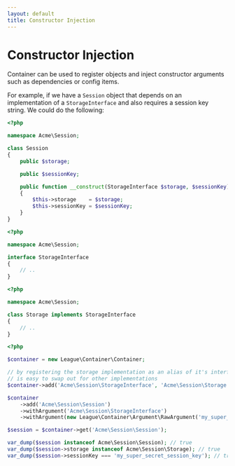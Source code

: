 ```yaml
---
layout: default
title: Constructor Injection
---
```


# Constructor Injection

Container can be used to register objects and inject constructor arguments such as dependencies or config items.

For example, if we have a `Session` object that depends on an implementation of a `StorageInterface` and also requires a session key string. We could do the following:

~~~ php
<?php

namespace Acme\Session;

class Session
{
    public $storage;

    public $sessionKey;

    public function __construct(StorageInterface $storage, $sessionKey)
    {
        $this->storage    = $storage;
        $this->sessionKey = $sessionKey;
    }
}
~~~

~~~ php
<?php

namespace Acme\Session;

interface StorageInterface
{
    // ..
}
~~~

~~~ php
<?php

namespace Acme\Session;

class Storage implements StorageInterface
{
    // ..
}
~~~

~~~ php
<?php

$container = new League\Container\Container;

// by registering the storage implementation as an alias of it's interface it
// is easy to swap out for other implementations
$container->add('Acme\Session\StorageInterface', 'Acme\Session\Storage');

$container
    ->add('Acme\Session\Session')
    ->withArgument('Acme\Session\StorageInterface')
    ->withArgument(new League\Container\Argument\RawArgument('my_super_secret_session_key'));

$session = $container->get('Acme\Session\Session');

var_dump($session instanceof Acme\Session\Session); // true
var_dump($session->storage instanceof Acme\Session\Storage); // true
var_dump($session->sessionKey === 'my_super_secret_session_key'); // true
~~~
